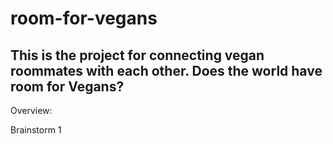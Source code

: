 # room-for-vegans
## This is the project for connecting vegan roommates with each other. Does the world have room for Vegans?

Overview:

Brainstorm 1 
